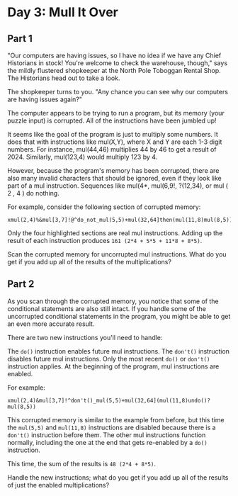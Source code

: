 # Day 3: Mull It Over

## Part 1
"Our computers are having issues, so I have no idea if we have any Chief Historians in stock! You're welcome to check the warehouse, though," says the mildly flustered shopkeeper at the North Pole Toboggan Rental Shop. The Historians head out to take a look.

The shopkeeper turns to you. "Any chance you can see why our computers are having issues again?"

The computer appears to be trying to run a program, but its memory (your puzzle input) is corrupted. All of the instructions have been jumbled up!

It seems like the goal of the program is just to multiply some numbers. It does that with instructions like mul(X,Y), where X and Y are each 1-3 digit numbers. For instance, mul(44,46) multiplies 44 by 46 to get a result of 2024. Similarly, mul(123,4) would multiply 123 by 4.

However, because the program's memory has been corrupted, there are also many invalid characters that should be ignored, even if they look like part of a mul instruction. Sequences like mul(4*, mul(6,9!, ?(12,34), or mul ( 2 , 4 ) do nothing.

For example, consider the following section of corrupted memory:

```
xmul(2,4)%&mul[3,7]!@^do_not_mul(5,5)+mul(32,64]then(mul(11,8)mul(8,5))
```

Only the four highlighted sections are real mul instructions. Adding up the result of each instruction produces `161 (2*4 + 5*5 + 11*8 + 8*5)`.

Scan the corrupted memory for uncorrupted mul instructions. What do you get if you add up all of the results of the multiplications?

## Part 2
As you scan through the corrupted memory, you notice that some of the conditional statements are also still intact. If you handle some of the uncorrupted conditional statements in the program, you might be able to get an even more accurate result.

There are two new instructions you'll need to handle:

The `do()` instruction enables future mul instructions.
The `don't()` instruction disables future mul instructions.
Only the most recent `do()` or `don't()` instruction applies. At the beginning of the program, mul instructions are enabled.

For example:

```
xmul(2,4)&mul[3,7]!^don't()_mul(5,5)+mul(32,64](mul(11,8)undo()?mul(8,5))
```

This corrupted memory is similar to the example from before, but this time the `mul(5,5)` and `mul(11,8)` instructions are disabled because there is a `don't()` instruction before them. The other mul instructions function normally, including the one at the end that gets re-enabled by a `do()` instruction.

This time, the sum of the results is `48 (2*4 + 8*5)`.

Handle the new instructions; what do you get if you add up all of the results of just the enabled multiplications?